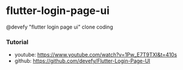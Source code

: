# flutter-login-page-ui

@devefy "flutter login page ui" clone coding

### Tutorial
- youtube: https://www.youtube.com/watch?v=1Pw_E7T9TXI&t=410s
- github: https://github.com/devefy/Flutter-Login-Page-UI
